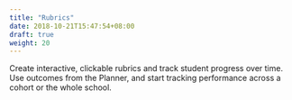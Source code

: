 ```yaml
---
title: "Rubrics"
date: 2018-10-21T15:47:54+08:00
draft: true
weight: 20
---
```


Create interactive, clickable rubrics and track student progress over time. Use outcomes from the Planner, and start tracking performance across a cohort or the whole school.
